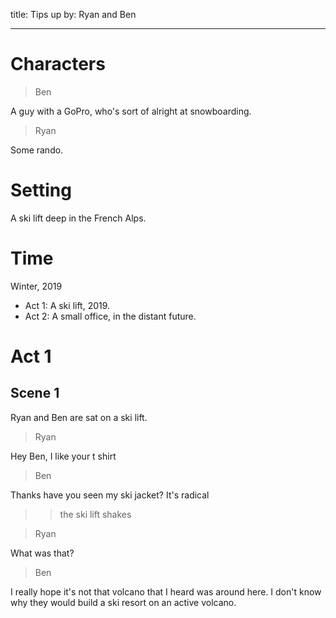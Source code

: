 title: Tips up
by: Ryan and Ben

---

# Characters

> Ben

A guy with a GoPro, who's sort of alright at snowboarding.

> Ryan

Some rando.

# Setting

A ski lift deep in the French Alps.

# Time

Winter, 2019

- Act 1: A ski lift, 2019.
- Act 2: A small office, in the distant future.

# Act 1

## Scene 1

Ryan and Ben are sat on a ski lift.

> Ryan

Hey Ben, I like your t shirt

> Ben

Thanks have you seen my ski jacket? It's radical

> > the ski lift shakes

> Ryan

What was that?

> Ben

I really hope it's not that volcano that I heard was around here. I don't know why they would build a ski resort on an active volcano.
